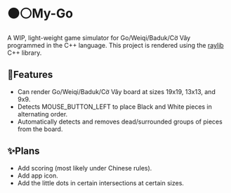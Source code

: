 # ⚫⚪️My-Go 
A WIP, light-weight game simulator for Go/Weiqi/Baduk/Cờ Vây programmed in the C++ language. This project is rendered using the [raylib](https://github.com/raysan5/raylib) C++ library.

## 🌟Features
- Can render Go/Weiqi/Baduk/Cờ Vây board at sizes 19x19, 13x13, and 9x9.
- Detects MOUSE_BUTTON_LEFT to place Black and White pieces in alternating order.
- Automatically detects and removes dead/surrounded groups of pieces from the board.

## ✨Plans
- Add scoring (most likely under Chinese rules).
- Add app icon.
- Add the little dots in certain intersections at certain sizes.
